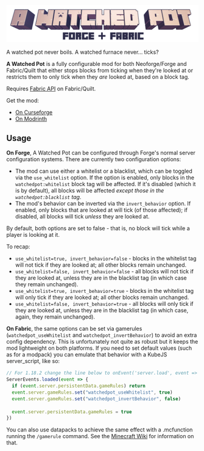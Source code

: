 ![A Watched Pot Logo](https://raw.githubusercontent.com/aeonic-mods/a-watched-pot/assets/img/logo.png)

A watched pot never boils. A watched furnace never... ticks?

**A Watched Pot** is a fully configurable mod for both Neoforge/Forge and Fabric/Quilt that either stops blocks from ticking when they're looked at or restricts them to only tick when they *are* looked at, based on a block tag. 

Requires [Fabric API](https://www.curseforge.com/minecraft/mc-mods/fabric-api) on Fabric/Quilt.

Get the mod:
* [On Curseforge](https://www.curseforge.com/minecraft/mc-mods/a-watched-pot)
* [On Modrinth](https://modrinth.com/mod/watched-pot)

## Usage

**On Forge**, A Watched Pot can be configured through Forge's normal server configuration systems. There are currently two configuration options:
* The mod can use either a whitelist or a blacklist, which can be toggled via the `use_whitelist` option. If the option is enabled, only blocks in the `watchedpot:whitelist` block tag will be affected. If it's disabled (which it is by default), all blocks will be affected *except those in the `watchedpot:blacklist` tag*.
* The mod's behavior can be inverted via the `invert_behavior` option. If enabled, only blocks that are looked at will tick (of those affected); if disabled, all blocks will tick *unless* they are looked at.

By default, both options are set to false - that is, no block will tick while a player is looking at it. 

To recap:
* `use_whitelist=true, invert_behavior=false` - blocks in the whitelist tag will not tick if they are looked at; all other blocks remain unchanged.
* `use_whitelist=false, invert_behavior=false` - all blocks will not tick if they are looked at, unless they are in the blacklist tag (in which case they remain unchanged).
* `use_whitelist=true, invert_behavior=true` - blocks in the whitelist tag will only tick if they are looked at; all other blocks remain unchanged.
* `use_whitelist=false, invert_behavior=true` - all blocks will only tick if they are looked at, unless they are in the blacklist tag (in which case, again, they remain unchanged).

**On Fabric**, the same options can be set via gamerules (`watchedpot_useWhitelist` and `watchedpot_invertBehavior`) to avoid an extra config dependency. This is unfortunately not quite as robust but it keeps the mod lightweight on both platforms. If you need to set default values (such as for a modpack) you can emulate that behavior with a KubeJS server_script, like so:
```js
// For 1.18.2 change the line below to onEvent('server.load', event => {
ServerEvents.loaded(event => {
  if (event.server.persistentData.gameRules) return
  event.server.gameRules.set("watchedpot_useWhitelist", true)
  event.server.gameRules.set("watchedpot_invertBehavior", false)

  event.server.persistentData.gameRules = true
})
```
You can also use datapacks to achieve the same effect with a .mcfunction running the `/gamerule` command. See the [Minecraft Wiki](https://minecraft.wiki/w/Function_(Java_Edition)) for information on that.
